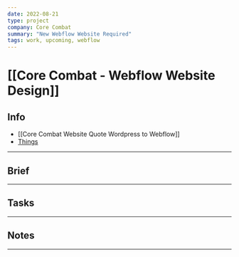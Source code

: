 ```yaml
---
date: 2022-08-21
type: project
company: Core Combat 
summary: "New Webflow Website Required"
tags: work, upcoming, webflow
---
```


# [[Core Combat - Webflow Website Design]]


## Info
- [[Core Combat Website Quote Wordpress to Webflow]]
- [Things](things:///show?id=EiiN4uyGnm7hfiadLp4G1K)

---

## Brief


---

## Tasks


---

## Notes


---